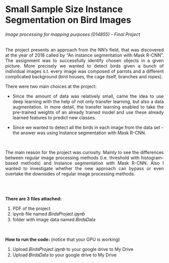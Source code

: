 # Small Sample Size Instance Segmentation on Bird Images
###### Image processing for mapping purposes (014855) - Final Project

<p align="justify">
The project presents an approach from the NN’s field, that was discovered at the year of 2018 called by “An instance segmentation with Mask R-CNN”. The assignment was to successfully identify chosen objects in a given picture. More precisely we wanted to detect birds given a bunch of individual images s.t. every image was composed of parrots and a different complicated background (bird houses, the cage itself, branches and ropes).
</p>

There were two main choices at the project:
- <p align="justify"> Since the amount of data was relatively small, came the idea to use deep learning with the help of not only transfer learning, but also a data augmentation. In more detail, the transfer learning enabled to take the pre-trained weights of an already trained model and use these already learned features to predict new classes.</p>
- Since we wanted to detect all the birds in each image from the data set - the answer was using Instance segmentation with Mask R-CNN.

<br />
<p align="justify">
The main reason for the project was curiosity. Mainly to see the differences between regular image processing methods
(i.e. threshold with histogram-based methods) and Instance segmentation with Mask R-CNN. Also I wanted to investigate whether the new
approach can bypass or even overtake the downsides of regular image processing methods.
</p>

<br />
<br />

**There are 3 files attached:**
1. PDF of the project
2. ipynb file named 𝐵𝑖𝑟𝑑𝑠𝑃𝑟𝑜𝑗𝑒𝑐𝑡.𝑖𝑝𝑦𝑛𝑏
3. folder with image data named 𝐵𝑖𝑟𝑑𝑠𝐷𝑎𝑡𝑎

<br />

**How to run the code:**  (notice that your GPU is working)
1. Upload 𝐵𝑖𝑟𝑑𝑠𝑃𝑟𝑜𝑗𝑒𝑐𝑡.𝑖𝑝𝑦𝑛𝑏 to your google drive to My Drive 
2. Upload 𝐵𝑖𝑟𝑑𝑠𝐷𝑎𝑡𝑎 to your google drive to My Drive
